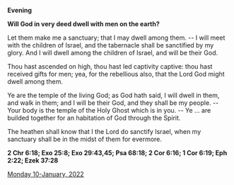**Evening**

**Will God in very deed dwell with men on the earth?**
 
Let them make me a sanctuary; that I may dwell among them. -- I will meet with the children of Israel, and the tabernacle shall be sanctified by my glory. And I will dwell among the children of Israel, and will be their God.
 
Thou hast ascended on high, thou hast led captivity captive: thou hast received gifts for men; yea, for the rebellious also, that the Lord God might dwell among them.
 
Ye are the temple of the living God; as God hath said, I will dwell in them, and walk in them; and I will be their God, and they shall be my people. -- Your body is the temple of the Holy Ghost which is in you. -- Ye ... are builded together for an habitation of God through the Spirit.
 
The heathen shall know that I the Lord do sanctify Israel, when my sanctuary shall be in the midst of them for evermore.  

**2 Chr 6:18; Exo 25:8; Exo 29:43,45; Psa 68:18; 2 Cor 6:16; 1 Cor 6:19; Eph 2:22; Ezek 37:28**

[Monday 10-January, 2022](https://t.me/daily_light)

